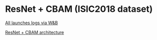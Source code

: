 # ResNet + CBAM (ISIC2018 dataset)

[All launches logs via W&B](https://wandb.ai/komour)

[ResNet + CBAM architecture](https://miro.com/app/board/o9J_laaEDS4=/)
